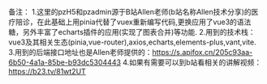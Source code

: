 备注：
1.这里的pzH5和pzadmin源于B站Allen老师(b站名称Allen技术分享)的医疗陪诊，在此基础上用pinia代替了vuex重新编写代码,更换应用了vue3的语法糖，另外丰富了echarts插件的应用(实现了图表合并)等功能.
2.用到的技术栈：vue3及其相关生态(pinia,vue-router),axios,echarts,elements-plus,vant,vite.
3.用到的后端接口地址也是Allen老师提供的：https://s.apifox.cn/205c93aa-6b50-4a1a-85be-b93dc5304443
4.如果有需要可以到b站看相关的讲解视频：https://b23.tv/81wt2UT

